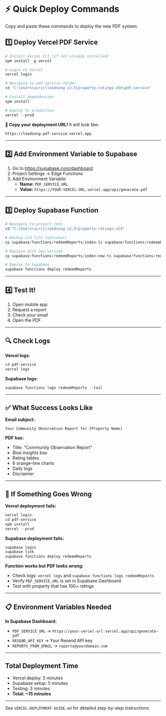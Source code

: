 # ⚡ Quick Deploy Commands

Copy and paste these commands to deploy the new PDF system.

## 1️⃣ Deploy Vercel PDF Service

```powershell
# Install Vercel CLI (if not already installed)
npm install -g vercel

# Login to Vercel
vercel login

# Navigate to pdf-service folder
cd "C:\Users\ucric\leadsong v2.5\property-ratings-v54\pdf-service"

# Install dependencies
npm install

# Deploy to production
vercel --prod
```

**📝 Copy your deployment URL!** It will look like:
```
https://leadsong-pdf-service.vercel.app
```

---

## 2️⃣ Add Environment Variable to Supabase

1. Go to https://supabase.com/dashboard
2. Project Settings → Edge Functions
3. Add Environment Variable:
   - **Name:** `PDF_SERVICE_URL`
   - **Value:** `https://YOUR-VERCEL-URL.vercel.app/api/generate-pdf`

---

## 3️⃣ Deploy Supabase Function

```powershell
# Navigate to project root
cd "C:\Users\ucric\leadsong v2.5\property-ratings-v54"

# Backup old file (optional)
cp supabase/functions/redeemReports/index.ts supabase/functions/redeemReports/index.ts.backup

# Replace with new version
cp supabase/functions/redeemReports/index-new.ts supabase/functions/redeemReports/index.ts

# Deploy to Supabase
supabase functions deploy redeemReports
```

---

## 4️⃣ Test It!

1. Open mobile app
2. Request a report
3. Check your email
4. Open the PDF

---

## 🔍 Check Logs

**Vercel logs:**
```powershell
cd pdf-service
vercel logs
```

**Supabase logs:**
```powershell
supabase functions logs redeemReports --tail
```

---

## ✅ What Success Looks Like

**Email subject:**
```
Your Community Observation Report for [Property Name]
```

**PDF has:**
- Title: "Community Observation Report"
- Blue insights box
- Rating tables
- 6 orange-line charts
- Daily logs
- Disclaimer

---

## 🚨 If Something Goes Wrong

**Vercel deployment fails:**
```powershell
vercel login
cd pdf-service
npm install
vercel --prod
```

**Supabase deployment fails:**
```powershell
supabase login
supabase link
supabase functions deploy redeemReports
```

**Function works but PDF looks wrong:**
- Check logs: `vercel logs` and `supabase functions logs redeemReports`
- Verify `PDF_SERVICE_URL` is set in Supabase Dashboard
- Test with property that has 100+ ratings

---

## 📋 Environment Variables Needed

**In Supabase Dashboard:**
- `PDF_SERVICE_URL` → `https://your-vercel-url.vercel.app/api/generate-pdf`
- `RESEND_API_KEY` → Your Resend API key
- `REPORTS_FROM_EMAIL` → `reports@yourdomain.com`

---

## Total Deployment Time

- Vercel deploy: 5 minutes
- Supabase setup: 5 minutes
- Testing: 3 minutes
- **Total: ~15 minutes**

---

See `VERCEL-DEPLOYMENT-GUIDE.md` for detailed step-by-step instructions.


